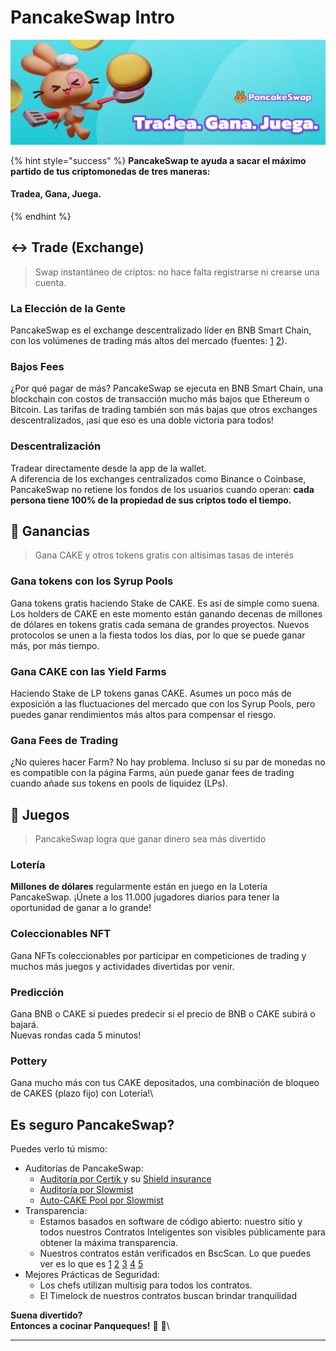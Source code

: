 # PancakeSwap Intro

![](<.gitbook/assets/masthead-twitter (1).png>)

{% hint style="success" %}
**PancakeSwap te ayuda a sacar el máximo partido de tus criptomonedas de tres maneras:**

#### Tradea, Gana, Juega.
{% endhint %}

## ↔️ Trade (Exchange)

> Swap instantáneo de criptos: no hace falta registrarse ni crearse una cuenta.

### La Elección de la Gente

PancakeSwap es el exchange descentralizado líder en BNB Smart Chain, con los volúmenes de trading más altos del mercado (fuentes: [1](https://www.coingecko.com/en/exchanges/decentralized) [2](https://coinmarketcap.com/rankings/exchanges/dex/)).

### Bajos Fees

¿Por qué pagar de más? PancakeSwap se ejecuta en BNB Smart Chain, una blockchain con costos de transacción mucho más bajos que Ethereum o Bitcoin. Las tarifas de trading también son más bajas que otros exchanges descentralizados, ¡así que eso es una doble victoria para todos!

### Descentralización

Tradear directamente desde la app de la wallet.\
A diferencia de los exchanges centralizados como Binance o Coinbase, PancakeSwap no retiene los fondos de los usuarios cuando operan: **cada persona tiene 100% de la propiedad de sus criptos todo el tiempo.**

## 💸 Ganancias

> Gana CAKE y otros tokens gratis con altísimas tasas de interés

### Gana tokens con los Syrup Pools

Gana tokens gratis haciendo Stake de CAKE. Es así de simple como suena. \
Los holders de CAKE en este momento están ganando decenas de millones de dólares en tokens gratis cada semana de grandes proyectos. Nuevos protocolos se unen a la fiesta todos los días, por lo que se puede ganar más, por más tiempo.



### Gana CAKE con las Yield Farms

Haciendo Stake de LP tokens ganas CAKE. Asumes un poco más de exposición a las fluctuaciones del mercado que con los Syrup Pools, pero puedes ganar rendimientos más altos para compensar el riesgo.

### Gana Fees de Trading

¿No quieres hacer Farm? No hay problema. Incluso si su par de monedas no es compatible con la página Farms, aún puede ganar fees de trading cuando añade sus tokens en pools de liquidez (LPs).

## 🎲 Juegos

> PancakeSwap logra que ganar dinero sea más divertido

### Lotería

**Millones de dólares** regularmente están en juego en la Lotería PancakeSwap. ¡Únete a los 11.000 jugadores diarios para tener la oportunidad de ganar a lo grande!

### Coleccionables NFT&#x20;

Gana NFTs coleccionables por participar en competiciones de trading y muchos más juegos y actividades divertidas por venir.

### Predicción

Gana BNB o CAKE si puedes predecir si el precio de BNB o CAKE subirá o bajará.\
Nuevas rondas cada 5 minutos!

### Pottery

Gana mucho más con tus CAKE depositados, una combinación de bloqueo de CAKES (plazo fijo) con Lotería!\


## Es seguro PancakeSwap?

Puedes verlo tú mismo:

* Auditorías de PancakeSwap:&#x20;
  * [Auditoría por Certik ](https://github.com/slowmist/Knowledge-Base/blob/master/open-report/Smart%20Contract%20Security%20Audit%20Report%20%20-%20PancakeSwap.pdf)y su [Shield insurance](https://shield.certik.foundation/)
  * [Auditoría por Slowmist ](https://github.com/slowmist/Knowledge-Base/blob/master/open-report/Smart%20Contract%20Security%20Audit%20Report%20%20-%20PancakeSwap.pdf)
  * [Auto-CAKE Pool por Slowmist](https://github.com/slowmist/Knowledge-Base/blob/master/open-report/Smart%20Contract%20Security%20Audit%20Report%20-%20CakeVault.pdf)
* Transparencia:
  * Estamos basados en software de código abierto: nuestro sitio y todos nuestros Contratos Inteligentes son visibles públicamente para obtener la máxima transparencia.
  * Nuestros contratos están verificados en BscScan. Lo que puedes ver es lo que es [1](https://bscscan.com/address/0x10ED43C718714eb63d5aA57B78B54704E256024E) [2](https://bscscan.com/address/0x73feaa1ee314f8c655e354234017be2193c9e24e#code) [3](https://bscscan.com/address/0xbcfccbde45ce874adcb698cc183debcf17952812) [4](https://bscscan.com/address/0x1b96b92314c44b159149f7e0303511fb2fc4774f#code) [5](https://bscscan.com/address/0x92E8CeB7eAeD69fB6E4d9dA43F605D2610214E68)&#x20;
* Mejores Prácticas de Seguridad:
  * Los chefs utilizan multisig para todos los contratos.
  * El Timelock de nuestros contratos buscan brindar tranquilidad



**Suena divertido?**\
**Entonces a cocinar Panqueques!** 🐰 🥞\
****
